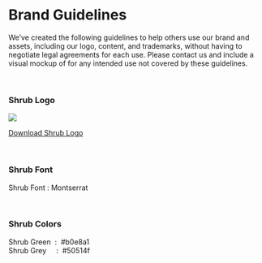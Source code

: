 # Brand Guidelines

We’ve created the following guidelines to help others use our brand and assets, including our logo, content, and trademarks, without having to negotiate legal agreements for each use. Please contact us and include a visual mockup of for any intended use not covered by these guidelines.

<br />

### Shrub Logo


![](/img/logo.svg)

[Download Shrub Logo](/img/logo.svg.zip)

<br />

### Shrub Font

Shrub Font : Montserrat

<br />

### Shrub Colors

Shrub Green &nbsp;:&nbsp; #b0e8a1  <br />
Shrub Grey &nbsp;  &nbsp;  :&nbsp; #50514f

<br />

